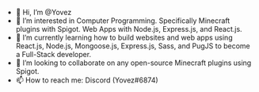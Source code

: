- 👋 Hi, I’m @Yovez
- 👀 I’m interested in Computer Programming. Specifically Minecraft plugins with Spigot. Web Apps with Node.js, Express.js, and React.js.
- 🌱 I’m currently learning how to build websites and web apps using React.js, Node.js, Mongoose.js, Express.js, Sass, and PugJS to become a Full-Stack developer.
- 💞️ I’m looking to collaborate on any open-source Minecraft plugins using Spigot.
- 📫 How to reach me: Discord (Yovez#6874)
